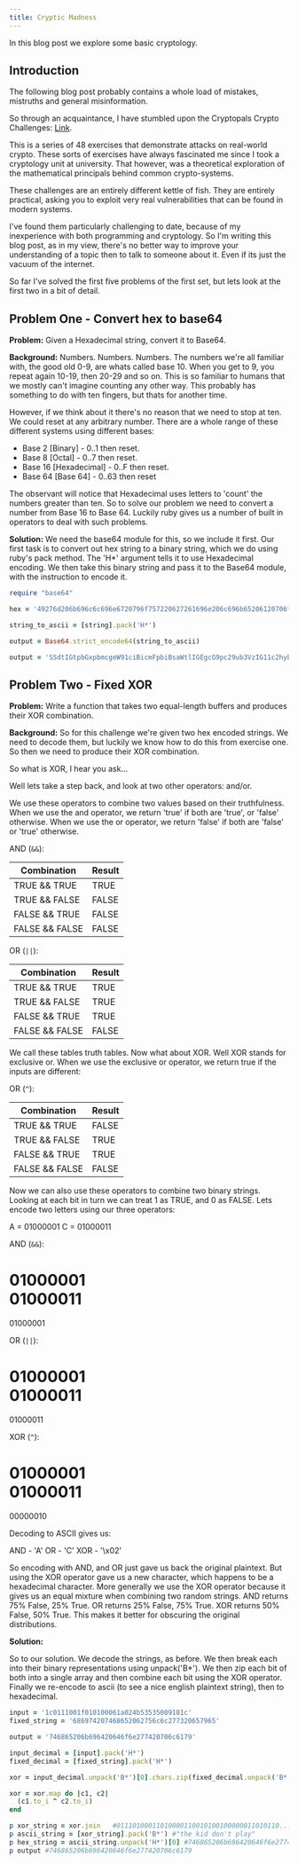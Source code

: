 ```yaml
---
title: Cryptic Madness
---
```

In this blog post we explore some basic cryptology.

## Introduction

The following blog post probably contains a whole load of mistakes, mistruths and general misinformation.

So through an acquaintance, I have stumbled upon the Cryptopals Crypto Challenges: [Link](http://cryptopals.com/).

This is a series of 48 exercises that demonstrate attacks on real-world crypto. These sorts of exercises have always fascinated me since I took a cryptology unit at university. That however, was a theoretical exploration of the mathematical principals behind common crypto-systems.

These challenges are an entirely different kettle of fish. They are entirely practical, asking you to exploit very real vulnerabilities that can be found in modern systems.

I've found them particularly challenging to date, because of my inexperience with both programming and cryptology. So I'm writing this blog post, as in my view, there's no better way to improve your understanding of a topic then to talk to someone about it. Even if its just the vacuum of the internet.

So far I've solved the first five problems of the first set, but lets look at the first two in a bit of detail.

## Problem One - Convert hex to base64

**Problem:** Given a Hexadecimal string, convert it to Base64.

**Background:** Numbers. Numbers. Numbers. The numbers we're all familiar with, the good old 0-9, are whats called base 10. When you get to 9, you repeat again 10-19, then 20-29 and so on. This is so familiar to humans that we mostly can't imagine counting any other way. This probably has something to do with ten fingers, but thats for another time.

However, if we think about it there's no reason that we need to stop at ten. We could reset at any arbitrary number. There are a whole range of these different systems using different bases:
- Base 2 [Binary] - 0..1 then reset.
- Base 8 [Octal] - 0..7 then reset.
- Base 16 [Hexadecimal] - 0..F then reset.
- Base 64 [Base 64] - 0..63 then reset

The observant will notice that Hexadecimal uses letters to 'count' the numbers greater than ten. So to solve our problem we need to convert a number from Base 16 to Base 64. Luckily ruby gives us a number of built in operators to deal with such problems.  

**Solution:**
We need the base64 module for this, so we include it first. Our first task is to convert out hex string to a binary string, which we do using ruby's pack method. The 'H*' argument tells it to use Hexadecimal encoding. We then take this binary string and pass it to the Base64 module, with the instruction to encode it.

```ruby
require "base64"

hex = '49276d206b696c6c696e6720796f757220627261696e206c696b65206120706f69736f6e6f7573206d757368726f6f6d'

string_to_ascii = [string].pack('H*')

output = Base64.strict_encode64(string_to_ascii)

output = 'SSdtIGtpbGxpbmcgeW91ciBicmFpbiBsaWtlIGEgcG9pc29ub3VzIG11c2hyb29t'
```

## Problem Two - Fixed XOR

**Problem:** Write a function that takes two equal-length buffers and produces their XOR combination.

**Background:** So for this challenge we're given two hex encoded strings. We need to decode them, but luckily we know how to do this from exercise one. So then we need to produce their XOR combination.

So what is XOR, I hear you ask...

Well lets take a step back, and look at two other operators: and/or.

We use these operators to combine two values based on their truthfulness.
When we use the and operator, we return 'true' if both are 'true', or 'false' otherwise.
When we use the or operator, we return 'false' if both are 'false' or 'true' otherwise.

AND (`&&`):

|Combination|Result|
| --- | --- |
| TRUE && TRUE | TRUE |
| TRUE && FALSE | FALSE |
| FALSE && TRUE | FALSE |
| FALSE && FALSE | FALSE |  


OR (`||`):

|Combination|Result|
| --- | --- |
| TRUE && TRUE | TRUE |
| TRUE && FALSE | TRUE |
| FALSE && TRUE | TRUE |
| FALSE && FALSE | FALSE |   

We call these tables truth tables. Now what about XOR. Well XOR stands for exclusive or.
When we use the exclusive or operator, we return true if the inputs are different:

OR (`^`):

|Combination|Result|
| --- | --- |
| TRUE && TRUE | FALSE |
| TRUE && FALSE | TRUE |
| FALSE && TRUE | TRUE |
| FALSE && FALSE | FALSE |   

Now we can also use these operators to combine two binary strings. Looking at each bit in turn we can treat 1 as TRUE, and 0 as FALSE. Lets encode two letters using our three operators:

A = 01000001
C = 01000011

AND (`&&`):

01000001   
01000011   
========     
01000001   

OR (`||`):

01000001   
01000011   
========      
01000011   

XOR (`^`):

01000001   
01000011   
========      
00000010

Decoding to ASCII gives us:

AND - 'A'
OR - 'C'
XOR - '\x02'

So encoding with AND, and OR just gave us back the original plaintext. But using the XOR operator gave us a new character, which happens to be a hexadecimal character. More generally we use the XOR operator because it gives us an equal mixture when combining two random strings.
AND returns 75% False, 25% True.
OR returns 25% False, 75% True.
XOR returns 50% False, 50% True.
This makes it better for obscuring the original distributions.

**Solution:**

So to our solution. We decode the strings, as before. We then break each into their binary representations using unpack('B*'). We then zip each bit of both into a single array and then combine each bit using the XOR operator. Finally we re-encode to ascii (to see a nice english plaintext string), then to hexadecimal.

```ruby
input = '1c0111001f010100061a024b53535009181c'
fixed_string = '686974207468652062756c6c277320657965'

output = '746865206b696420646f6e277420706c6179'

input_decimal = [input].pack('H*')
fixed_decimal = [fixed_string].pack('H*')

xor = input_decimal.unpack('B*')[0].chars.zip(fixed_decimal.unpack('B*')[0].chars)

xor = xor.map do |c1, c2|
  (c1.to_i ^ c2.to_i)
end

p xor_string = xor.join   #01110100011010000110010100100000011010110...
p ascii_string = [xor_string].pack('B*') #"the kid don't play"
p hex_string = ascii_string.unpack('H*')[0] #746865206b696420646f6e277420706c6179
p output #746865206b696420646f6e277420706c6179

```
